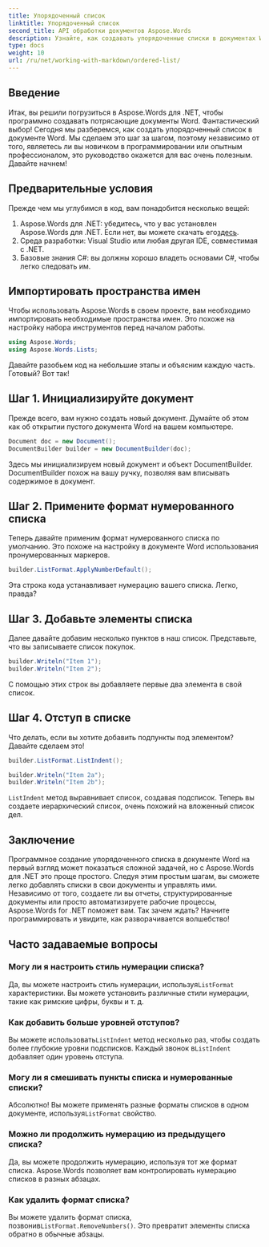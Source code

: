 ```yaml
---
title: Упорядоченный список
linktitle: Упорядоченный список
second_title: API обработки документов Aspose.Words
description: Узнайте, как создавать упорядоченные списки в документах Word с помощью Aspose.Words для .NET, с помощью нашего пошагового руководства. Идеально подходит для автоматизации создания документов.
type: docs
weight: 10
url: /ru/net/working-with-markdown/ordered-list/
---
```

## Введение

Итак, вы решили погрузиться в Aspose.Words для .NET, чтобы программно создавать потрясающие документы Word. Фантастический выбор! Сегодня мы разберемся, как создать упорядоченный список в документе Word. Мы сделаем это шаг за шагом, поэтому независимо от того, являетесь ли вы новичком в программировании или опытным профессионалом, это руководство окажется для вас очень полезным. Давайте начнем!

## Предварительные условия

Прежде чем мы углубимся в код, вам понадобится несколько вещей:

1.  Aspose.Words для .NET: убедитесь, что у вас установлен Aspose.Words для .NET. Если нет, вы можете скачать его[здесь](https://releases.aspose.com/words/net/).
2. Среда разработки: Visual Studio или любая другая IDE, совместимая с .NET.
3. Базовые знания C#: вы должны хорошо владеть основами C#, чтобы легко следовать им.

## Импортировать пространства имен

Чтобы использовать Aspose.Words в своем проекте, вам необходимо импортировать необходимые пространства имен. Это похоже на настройку набора инструментов перед началом работы.

```csharp
using Aspose.Words;
using Aspose.Words.Lists;
```

Давайте разобьем код на небольшие этапы и объясним каждую часть. Готовый? Вот так!

## Шаг 1. Инициализируйте документ

Прежде всего, вам нужно создать новый документ. Думайте об этом как об открытии пустого документа Word на вашем компьютере.

```csharp
Document doc = new Document();
DocumentBuilder builder = new DocumentBuilder(doc);
```

Здесь мы инициализируем новый документ и объект DocumentBuilder. DocumentBuilder похож на вашу ручку, позволяя вам вписывать содержимое в документ.

## Шаг 2. Примените формат нумерованного списка

Теперь давайте применим формат нумерованного списка по умолчанию. Это похоже на настройку в документе Word использования пронумерованных маркеров.

```csharp
builder.ListFormat.ApplyNumberDefault();
```

Эта строка кода устанавливает нумерацию вашего списка. Легко, правда?

## Шаг 3. Добавьте элементы списка

Далее давайте добавим несколько пунктов в наш список. Представьте, что вы записываете список покупок.

```csharp
builder.Writeln("Item 1");
builder.Writeln("Item 2");
```

С помощью этих строк вы добавляете первые два элемента в свой список.

## Шаг 4. Отступ в списке

Что делать, если вы хотите добавить подпункты под элементом? Давайте сделаем это!

```csharp
builder.ListFormat.ListIndent();

builder.Writeln("Item 2a");
builder.Writeln("Item 2b");
```

`ListIndent` метод выравнивает список, создавая подсписок. Теперь вы создаете иерархический список, очень похожий на вложенный список дел.

## Заключение

Программное создание упорядоченного списка в документе Word на первый взгляд может показаться сложной задачей, но с Aspose.Words для .NET это проще простого. Следуя этим простым шагам, вы сможете легко добавлять списки в свои документы и управлять ими. Независимо от того, создаете ли вы отчеты, структурированные документы или просто автоматизируете рабочие процессы, Aspose.Words for .NET поможет вам. Так зачем ждать? Начните программировать и увидите, как разворачивается волшебство!

## Часто задаваемые вопросы

### Могу ли я настроить стиль нумерации списка?  
 Да, вы можете настроить стиль нумерации, используя`ListFormat` характеристики. Вы можете установить различные стили нумерации, такие как римские цифры, буквы и т. д.

### Как добавить больше уровней отступов?  
 Вы можете использовать`ListIndent` метод несколько раз, чтобы создать более глубокие уровни подсписков. Каждый звонок в`ListIndent` добавляет один уровень отступа.

### Могу ли я смешивать пункты списка и нумерованные списки?  
 Абсолютно! Вы можете применять разные форматы списков в одном документе, используя`ListFormat` свойство.

### Можно ли продолжить нумерацию из предыдущего списка?  
Да, вы можете продолжить нумерацию, используя тот же формат списка. Aspose.Words позволяет вам контролировать нумерацию списков в разных абзацах.

### Как удалить формат списка?  
 Вы можете удалить формат списка, позвонив`ListFormat.RemoveNumbers()`. Это превратит элементы списка обратно в обычные абзацы.